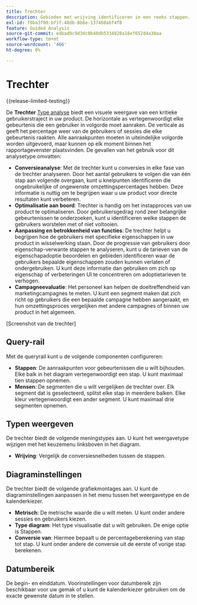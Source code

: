 ```yaml
---
title: Trechter
description: Gebieden met wrijving identificeren in een reeks stappen.
exl-id: f0ba3f00-bf1f-48db-8b6e-137460abf4f8
feature: Guided Analysis
source-git-commit: edbad9c9d3dc0b48db5334828a18ef652d4a38aa
workflow-type: tm+mt
source-wordcount: '466'
ht-degree: 0%

---
```


# Trechter

{{release-limited-testing}}

De **Trechter** [Type analyse](overview.md) biedt een visuele weergave van een kritieke gebruikerstraject in uw product. De horizontale as vertegenwoordigt elke gebeurtenis die een gebruiker in volgorde moet aanraken. De verticale as geeft het percentage weer van de gebruikers of sessies die elke gebeurtenis raakten. Alle aanraakpunten moeten in uiteindelijke volgorde worden uitgevoerd, maar kunnen op elk moment binnen het rapportagevenster plaatsvinden. De gevallen van het gebruik voor dit analysetype omvatten:

* **Conversieanalyse**: Met de trechter kunt u conversies in elke fase van de trechter analyseren. Door het aantal gebruikers te volgen die van één stap aan volgende overgaan, kunt u knelpunten identificeren die ongebruikelijke of ongewenste omzettingspercentages hebben. Deze informatie is nuttig om te begrijpen waar u uw product voor directe resultaten kunt verbeteren.
* **Optimalisatie aan boord**: Trechter is handig om het instapproces van uw product te optimaliseren. Door gebruikersgedrag rond zeer belangrijke gebeurtenissen te onderzoeken, kunt u identificeren welke stappen de gebruikers worstelen met of niet voltooien.
* **Aanpassing en betrokkenheid van functies**: De trechter helpt u begrijpen hoe de gebruikers met specifieke eigenschappen in uw product in wisselwerking staan. Door de progressie van gebruikers door eigenschap-verwante stappen te analyseren, kunt u de tarieven van de eigenschapadoptie beoordelen en gebieden identificeren waar de gebruikers bepaalde eigenschappen zouden kunnen verlaten of ondergebruiken. U kunt deze informatie dan gebruiken om zich op eigenschap of verbeteringen UI te concentreren om adoptietarieven te verhogen.
* **Campagneevaluatie**: Het personeel kan helpen de doeltreffendheid van marketingcampagnes te meten. U kunt een segment maken dat zich richt op gebruikers die een bepaalde campagne hebben aangeraakt, en hun omzettingsproces vergelijken met andere campagnes of binnen uw product in het algemeen.

[Screenshot van de trechter]

## Query-rail

Met de queryrail kunt u de volgende componenten configureren:

* **Stappen**: De aanraakpunten voor gebeurtenissen die u wilt bijhouden. Elke balk in het diagram vertegenwoordigt een stap. U kunt maximaal tien stappen opnemen.
* **Mensen**: De segmenten die u wilt vergelijken de trechter over. Elk segment dat is geselecteerd, splitst elke stap in meerdere balken. Elke kleur vertegenwoordigt een ander segment. U kunt maximaal drie segmenten opnemen.

## Typen weergeven

De trechter biedt de volgende meningstypes aan. U kunt het weergavetype wijzigen met het keuzemenu linksboven in het diagram.

* **Wrijving**: Vergelijk de conversiesnelheden tussen de stappen.

## Diagraminstellingen

De trechter biedt de volgende grafiekmontages aan. U kunt de diagraminstellingen aanpassen in het menu tussen het weergavetype en de kalenderkiezer.

* **Metrisch**: De metrische waarde die u wilt meten. U kunt onder andere sessies en gebruikers kiezen.
* **Type diagram**: Het type visualisatie dat u wilt gebruiken. De enige optie is Stappen.
* **Conversie van**: Hiermee bepaalt u de percentageberekening van stap tot stap. U kunt onder andere de conversie uit de eerste of vorige stap berekenen.

## Datumbereik

De begin- en einddatum. Voorinstellingen voor datumbereik zijn beschikbaar voor uw gemak of u kunt de kalenderkiezer gebruiken om de exacte gewenste datum in te stellen.
